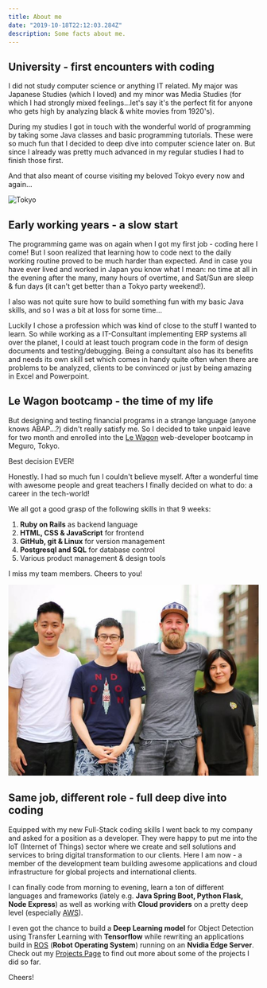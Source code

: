 ```yaml
---
title: About me
date: "2019-10-18T22:12:03.284Z"
description: Some facts about me. 
---
```


## University - first encounters with coding

I did not study computer science or anything IT related. My major was Japanese Studies (which I loved) and my minor was Media Studies (for which I had strongly mixed feelings...let's say it's the perfect fit for anyone who gets high by analyzing black & white movies from 1920's). 

During my studies I got in touch with the wonderful world of programming by taking some Java classes and basic programming tutorials. These were so much fun that I decided to deep dive into computer science later on. But since I already was pretty much advanced in my regular studies I had to finish those first.

And that also meant of course visiting my beloved Tokyo every now and again...  

![Tokyo](./tokyo-golden-gai.jpg)

## Early working years - a slow start  

The programming game was on again when I got my first job - coding here I come! But I soon realized that learning how to code next to the daily working routine proved to be much harder than expected. And in case you have ever lived and worked in Japan you know what I mean: no time at all in the evening after the many, many hours of overtime, and Sat/Sun are sleep & fun days (it can't get better than a Tokyo party weekend!). 

I also was not quite sure how to build something fun with my basic Java skills, and so I was a bit at loss for some time...

Luckily I chose a profession which was kind of close to the stuff I wanted to learn. So while working as a IT-Consultant implementing ERP systems all over the planet, I could at least touch program code in the form of design documents and testing/debugging. Being a consultant also has its benefits and needs its own skill set which comes in handy quite often when there are problems to be analyzed, clients to be convinced or just by being amazing in Excel and Powerpoint. 

## Le Wagon bootcamp - the time of my life

But designing and testing financial programs in a strange language (anyone knows ABAP...?) didn't really satisfy me. So I decided to take unpaid leave for two month and enrolled into the [Le Wagon](http://lewagon.com) web-developer bootcamp in Meguro, Tokyo. 

Best decision EVER! 

Honestly. I had so much fun I couldn't believe myself. After a wonderful time with awesome people and great teachers I finally decided on what to do: a career in the tech-world!

We all got a good grasp of the following skills in that 9 weeks:

1. **Ruby on Rails** as backend language 
2. **HTML, CSS & JavaScript** for frontend
3. **GitHub, git & Linux** for version management 
4. **Postgresql and SQL** for database control 
5. Various product management & design tools 


I miss my team members. Cheers to you!

![LeWagon](./lewagon-teammates.jpg)


## Same job, different role - full deep dive into coding

Equipped with my new Full-Stack coding skills I went back to my company and asked for a position as a developer. They were happy to put me into the IoT (Internet of Things) sector where we create and sell solutions and services to bring digital transformation to our clients. Here I am now - a member of the development team building awesome applications and cloud infrastructure for global projects and international clients. 

I can finally code from morning to evening, learn a ton of different languages and frameworks (lately e.g. **Java Spring Boot, Python Flask, Node Express**) as well as working with **Cloud providers** on a pretty deep level (especially [AWS](http://aws.com)). 

I even got the chance to build a **Deep Learning model** for Object Detection using Transfer Learning with **Tensorflow** while rewriting an applications build in [ROS](http://ros.org) (**Robot Operating System**) running on an **Nvidia Edge Server**. Check out my [Projects Page](/projects) to find out more about some of the projects I did so far. 

Cheers!